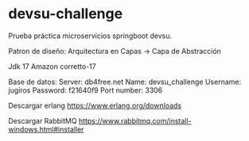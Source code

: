 # devsu-challenge
Prueba práctica microservicios springboot devsu.


Patron de diseño:
Arquitectura en Capas -> Capa de Abstracción

Jdk 17 Amazon corretto-17

Base de datos:
Server: db4free.net
Name: devsu_challenge
Username: jugiros
Password: f21640f9
Port number: 3306

Descargar erlang
https://www.erlang.org/downloads

Descargar RabbitMQ
https://www.rabbitmq.com/install-windows.html#installer